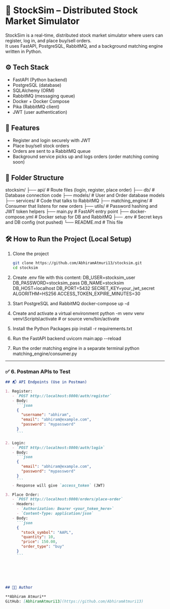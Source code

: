 # 🏦 StockSim – Distributed Stock Market Simulator

StockSim is a real-time, distributed stock market simulator where users can register, log in, and place buy/sell orders.  
It uses FastAPI, PostgreSQL, RabbitMQ, and a background matching engine written in Python.

## ⚙️ Tech Stack

- FastAPI (Python backend)
- PostgreSQL (database)
- SQLAlchemy (ORM)
- RabbitMQ (messaging queue)
- Docker + Docker Compose
- Pika (RabbitMQ client)
- JWT (user authentication)

## 🚀 Features

- Register and login securely with JWT
- Place buy/sell stock orders
- Orders are sent to a RabbitMQ queue
- Background service picks up and logs orders (order matching coming soon)

## 📁 Folder Structure

stocksim/
├── api/ # Route files (login, register, place order)
├── db/ # Database connection code
├── models/ # User and Order database models
├── services/ # Code that talks to RabbitMQ
├── matching_engine/ # Consumer that listens for new orders
├── utils/ # Password hashing and JWT token helpers
├── main.py # FastAPI entry point
├── docker-compose.yml # Docker setup for DB and RabbitMQ
├── .env # Secret keys and DB config (not pushed)
└── README.md # This file

## 🛠️ How to Run the Project (Local Setup)

1. Clone the project
   ```bash
   git clone https://github.com/AbhiramAtmuri13/stocksim.git
   cd stocksim

2. Create .env file with this content:
    DB_USER=stocksim_user
    DB_PASSWORD=stocksim_pass
    DB_NAME=stocksim
    DB_HOST=localhost
    DB_PORT=5432
    SECRET_KEY=your_jwt_secret
    ALGORITHM=HS256
    ACCESS_TOKEN_EXPIRE_MINUTES=30

3. Start PostgreSQL and RabbitMQ
    docker-compose up -d

4. Create and activate a virtual environment
    python -m venv venv
    venv\Scripts\activate   # or source venv/bin/activate

5. Install the Python Packages
    pip install -r requirements.txt

6. Run the FastAPI backend
    uvicorn main:app --reload

7. Run the order matching engine in a separate terminal
    python matching_engine/consumer.py


---

### ✅ 6. **Postman APIs to Test**
```markdown
## 📬 API Endpoints (Use in Postman)

1. Register:
   - `POST http://localhost:8000/auth/register`
   - Body:
     ```json
     {
       "username": "abhiram",
       "email": "abhiram@example.com",
       "password": "mypassword"
     }
     ```

2. Login:
   - `POST http://localhost:8000/auth/login`
   - Body:
     ```json
     {
       "email": "abhiram@example.com",
       "password": "mypassword"
     }
     ```
   - Response will give `access_token` (JWT)

3. Place Order:
   - `POST http://localhost:8000/orders/place-order`
   - Headers:
     - `Authorization: Bearer <your_token_here>`
     - `Content-Type: application/json`
   - Body:
     ```json
     {
       "stock_symbol": "AAPL",
       "quantity": 10,
       "price": 150.00,
       "order_type": "buy"
     }
     ```






## 👨‍💻 Author

**Abhiram Atmuri**  
GitHub: [AbhiramAtmuri13](https://github.com/AbhiramAtmuri13)

